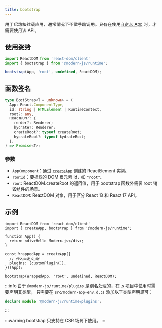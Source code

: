 ```yaml
---
title: bootstrap
---
```


用于启动和挂载应用，通常情况下不做手动调用。只有在使用[自定义 App](/docs/guides/concept/entries#自定义-app) 时，才需要使用该 API。

## 使用姿势

```ts
import ReactDOM from 'react-dom/client'
import { bootstrap } from '@modern-js/runtime';

bootstrap(App, 'root', undefined, ReactDOM);
```

## 函数签名

```ts
type BootStrap<T = unknown> = (
  App: React.ComponentType,
  id: string | HTMLElement | RuntimeContext,
  root?: any,
  ReactDOM?: {
    render?: Renderer;
    hydrate?: Renderer;
    createRoot?: typeof createRoot;
    hydrateRoot?: typeof hydrateRoot;
  },
) => Promise<T>;
```

### 参数

- `AppComponent`：通过 [`createApp`](./create-app) 创建的 ReactElement 实例。
- `rootId`：要挂载的 DOM 根元素 id，如 `"root"`。
- `root`: ReactDOM.createRoot 的返回值，用于 bootstrap 函数外需要 root 销毁组件的场景。
- `ReactDOM`: ReactDOM 对象，用于区分 React 18 和 React 17 API。

## 示例

```tsx
import ReactDOM from 'react-dom/client'
import { createApp, bootstrap } from '@modern-js/runtime';

function App() {
  return <div>Hello Modern.js</div>;
}

const WrappedApp = createApp({
  // 传入自定义插件
  plugins: [customPlugin()],
})(App);

bootstrap(WrappedApp, 'root', undefined, ReactDOM);

```

:::info
由于 `@modern-js/runtime/plugins` 是别名处理的，在 ts 项目中使用时需要声明其类型， 只需要在 `src/modern-app-env.d.ts` 添加以下类型声明即可：

```ts
declare module '@modern-js/runtime/plugins';
```
:::

:::warning
bootstrap 只支持在 CSR 场景下使用。
:::
